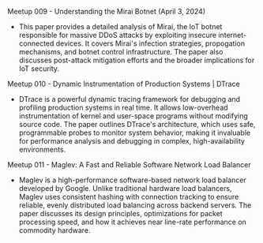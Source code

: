 Meetup 009 - Understanding the Mirai Botnet (April 3, 2024)
- This paper provides a detailed analysis of Mirai, the IoT botnet responsible for massive DDoS attacks by exploiting insecure internet-connected devices.  It covers Mirai's infection strategies, propogation mechanisms, and botnet control infrastructure.  The paper also discusses post-attack mitigation efforts and the broader implications for IoT security.  

Meetup 010 - Dynamic Instrumentation of Production Systems | DTrace
- DTrace is a powerful dynamic tracing framework for debugging and profiling production systems in real time.  It allows low-overhead instrumentation of kernel and user-space programs without modifying source code.  The paper outlines DTrace's architecture, which uses safe, programmable probes to monitor system behavior, making it invaluable for performance analysis and debugging in complex, high-availability environments. 

Meetup 011 - Maglev: A Fast and Reliable Software Network Load Balancer
- Maglev is a high-performance software-based network load balancer developed by Google.  Unlike traditional hardware load balancers, Maglev uses consistent hashing with connection tracking to ensure reliable, evenly distributed load balancing across backend servers.  The paper discusses its design principles, optimizations for packet processing speed, and how it achieves near line-rate performance on commodity hardware.  
